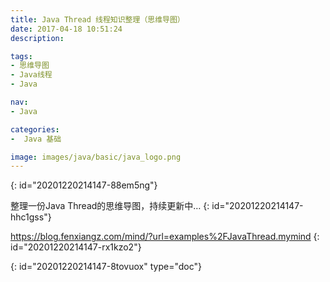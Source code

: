 ```yaml
---
title: Java Thread 线程知识整理（思维导图）
date: 2017-04-18 10:51:24
description: 

tags:
- 思维导图
- Java线程
- Java

nav:
- Java

categories:
-  Java 基础

image: images/java/basic/java_logo.png
---
```

{: id="20201220214147-88em5ng"}

整理一份Java Thread的思维导图，持续更新中…
{: id="20201220214147-hhc1gss"}

https://blog.fenxiangz.com/mind/?url=examples%2FJavaThread.mymind
{: id="20201220214147-rx1kzo2"}


{: id="20201220214147-8tovuox" type="doc"}
